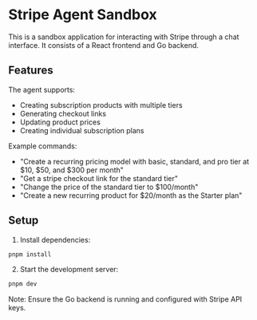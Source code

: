 # Stripe Agent Sandbox

This is a sandbox application for interacting with Stripe through a chat interface. 
It consists of a React frontend and Go backend.

## Features

The agent supports:
- Creating subscription products with multiple tiers
- Generating checkout links
- Updating product prices
- Creating individual subscription plans

Example commands:
- "Create a recurring pricing model with basic, standard, and pro tier at $10, $50, and $300 per month"
- "Get a stripe checkout link for the standard tier"
- "Change the price of the standard tier to $100/month"
- "Create a new recurring product for $20/month as the Starter plan"

## Setup

1. Install dependencies:
```bash
pnpm install
```

2. Start the development server:
```bash
pnpm dev
```

Note: Ensure the Go backend is running and configured with Stripe API keys.